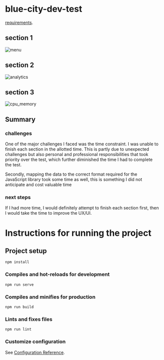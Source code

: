 # blue-city-dev-test

[requirements](https://www.dropbox.com/s/15v9gtpnu9sgu1u/Task.docx?dl=0).

## section 1

![menu](spierre95/blue-city-tech-dev-test/edit/master/screenshots/menu_section.png?raw=true)

## section 2

![analytics](spierre95/blue-city-tech-dev-test/edit/master/screenshots/analytics_section.png?raw=true)

## section 3

![cpu_memory](spierre95/blue-city-tech-dev-test/edit/master/screenshots/memory_section.png?raw=true)


## Summary 

### challenges

One of the major challenges I faced was the time constraint. I was unable to finish each section in the allotted time. This is partly due to unexpected challenges but also personal and professional responsibilities that took priority over the test, which further diminished the time I had to complete the test.  

Secondly, mapping the data to the correct format required for the JavaScript library took some time as well, this is something I did not anticipate and cost valuable time 

### next steps

If I had more time, I would definitely attempt to finish each section first, then I would take the time to improve the UX/UI.

# Instructions for running the project

## Project setup
```
npm install
```

### Compiles and hot-reloads for development
```
npm run serve
```

### Compiles and minifies for production
```
npm run build
```

### Lints and fixes files
```
npm run lint
```

### Customize configuration
See [Configuration Reference](https://cli.vuejs.org/config/).
